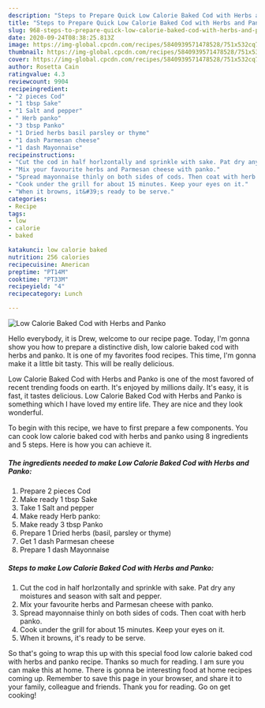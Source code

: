 ```yaml
---
description: "Steps to Prepare Quick Low Calorie Baked Cod with Herbs and Panko"
title: "Steps to Prepare Quick Low Calorie Baked Cod with Herbs and Panko"
slug: 968-steps-to-prepare-quick-low-calorie-baked-cod-with-herbs-and-panko
date: 2020-09-24T08:38:25.813Z
image: https://img-global.cpcdn.com/recipes/5840939571478528/751x532cq70/low-calorie-baked-cod-with-herbs-and-panko-recipe-main-photo.jpg
thumbnail: https://img-global.cpcdn.com/recipes/5840939571478528/751x532cq70/low-calorie-baked-cod-with-herbs-and-panko-recipe-main-photo.jpg
cover: https://img-global.cpcdn.com/recipes/5840939571478528/751x532cq70/low-calorie-baked-cod-with-herbs-and-panko-recipe-main-photo.jpg
author: Rosetta Cain
ratingvalue: 4.3
reviewcount: 9904
recipeingredient:
- "2 pieces Cod"
- "1 tbsp Sake"
- "1 Salt and pepper"
- " Herb panko"
- "3 tbsp Panko"
- "1 Dried herbs basil parsley or thyme"
- "1 dash Parmesan cheese"
- "1 dash Mayonnaise"
recipeinstructions:
- "Cut the cod in half horlzontally and sprinkle with sake. Pat dry any moistures and season with salt and pepper."
- "Mix your favourite herbs and Parmesan cheese with panko."
- "Spread mayonnaise thinly on both sides of cods. Then coat with herb panko."
- "Cook under the grill for about 15 minutes. Keep your eyes on it."
- "When it browns, it&#39;s ready to be serve."
categories:
- Recipe
tags:
- low
- calorie
- baked

katakunci: low calorie baked 
nutrition: 256 calories
recipecuisine: American
preptime: "PT14M"
cooktime: "PT33M"
recipeyield: "4"
recipecategory: Lunch

---
```



![Low Calorie Baked Cod with Herbs and Panko](https://img-global.cpcdn.com/recipes/5840939571478528/751x532cq70/low-calorie-baked-cod-with-herbs-and-panko-recipe-main-photo.jpg)

Hello everybody, it is Drew, welcome to our recipe page. Today, I'm gonna show you how to prepare a distinctive dish, low calorie baked cod with herbs and panko. It is one of my favorites food recipes. This time, I'm gonna make it a little bit tasty. This will be really delicious.

Low Calorie Baked Cod with Herbs and Panko is one of the most favored of recent trending foods on earth. It's enjoyed by millions daily. It's easy, it is fast, it tastes delicious. Low Calorie Baked Cod with Herbs and Panko is something which I have loved my entire life. They are nice and they look wonderful.




To begin with this recipe, we have to first prepare a few components. You can cook low calorie baked cod with herbs and panko using 8 ingredients and 5 steps. Here is how you can achieve it.

<!--inarticleads1-->

##### The ingredients needed to make Low Calorie Baked Cod with Herbs and Panko:

1. Prepare 2 pieces Cod
1. Make ready 1 tbsp Sake
1. Take 1 Salt and pepper
1. Make ready  Herb panko:
1. Make ready 3 tbsp Panko
1. Prepare 1 Dried herbs (basil, parsley or thyme)
1. Get 1 dash Parmesan cheese
1. Prepare 1 dash Mayonnaise




<!--inarticleads2-->

##### Steps to make Low Calorie Baked Cod with Herbs and Panko:

1. Cut the cod in half horlzontally and sprinkle with sake. Pat dry any moistures and season with salt and pepper.
1. Mix your favourite herbs and Parmesan cheese with panko.
1. Spread mayonnaise thinly on both sides of cods. Then coat with herb panko.
1. Cook under the grill for about 15 minutes. Keep your eyes on it.
1. When it browns, it&#39;s ready to be serve.




So that's going to wrap this up with this special food low calorie baked cod with herbs and panko recipe. Thanks so much for reading. I am sure you can make this at home. There is gonna be interesting food at home recipes coming up. Remember to save this page in your browser, and share it to your family, colleague and friends. Thank you for reading. Go on get cooking!
